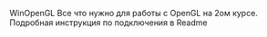 WinOpenGL
Все что нужно для работы с OpenGL  на 2ом курсе.
Подробная инструкция по подключения в  Readme
